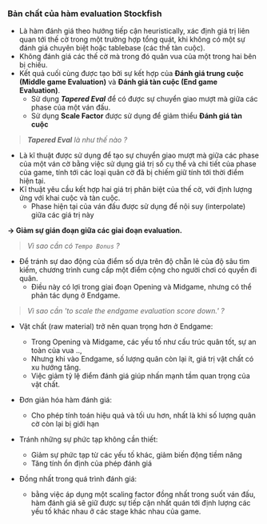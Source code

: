 ### Bản chất của hàm evaluation Stockfish
- Là hàm đánh giá theo hướng tiếp cận heuristically, xác định giá trị liên quan tới thế cờ trong một trường hợp tổng quát, khi không có một sự đánh giá chuyên biệt hoặc tablebase (các thế tàn cuộc). 
- Không đánh giá các thế cờ mà trong đó quân vua của một trong hai bên bị chiếu.
- Kết quả cuối cùng được tạo bởi sự kết hợp của **Đánh giá trung cuộc (Middle game Evaluation)** và **Đánh giá tàn cuộc (End game Evaluation)**.
  - Sử dụng ***Tapered Eval*** để có được sự chuyển giao mượt mà giữa các phase của một ván đấu.
  - Sử dụng **Scale Factor** được sử dụng để giảm thiểu **Đánh giá tàn cuộc**

> _**Tapered Eval** là như thế nào ?_

* Là kĩ thuật được sử dụng để tạo sự chuyển giao mượt mà giữa các phase của một ván cờ bằng việc sử dụng giá trị số cụ thể và chi tiết của phase của game, tính tới các loại quân cờ đã bị chiếm giữ tính tới thời điểm hiện tại.
* Kĩ thuật yêu cầu kết hợp hai giá trị phân biệt của thế cờ, với định lượng ứng với khai cuộc và tàn cuộc.
  * Phase hiện tại của ván đấu được sử dụng để nội suy (interpolate) giữa các giá trị này

**-> Giảm sự gián đoạn giữa các giai đoạn evaluation.**

> *Vì sao cần có `Tempo Bonus` ?*

* Để tránh sự dao động của điểm số dựa trên độ chẵn lẻ của độ sâu tìm kiếm, chương trình cung cấp một điểm cộng cho người chơi có quyền đi quân.
  * Điều này có lợi trong giai đoạn Opening và Midgame, nhưng có thể phản tác dụng ở Endgame.

> *Vì sao cần 'to scale the endgame evaluation score down.' ?*

* Vật chất (raw material) trở nên quan trọng hơn ở Endgame:
  * Trong Opening và Midgame, các yếu tố như cấu trúc quân tốt, sự an toàn của vua ..,
  * Nhưng khi vào Endgame, số lượng quân còn lại ít, giá trị vật chất có xu hướng tăng.
  * Việc giảm tỷ lệ điểm đánh giá giúp nhấn mạnh tầm quan trọng của vật chất.

* Đơn giản hóa hàm đánh giá:
  * Cho phép tính toán hiệu quả và tối ưu hơn, nhất là khi số lượng quân cờ còn lại bị giới hạn

* Tránh những sự phức tạp không cần thiết:
    * Giảm sự phức tạp từ các yếu tố khác, giảm biến động tiềm năng
    * Tăng tính ổn định của phép đánh giá

* Đồng nhất trong quá trình đánh giá:
  * bằng việc áp dụng một scaling factor đồng nhất trong suốt ván đấu, hàm đánh giá sẽ giữ được sự tiếp cận nhất quán tới định lượng các yếu tố khác nhau ở các stage khác nhau của game.
